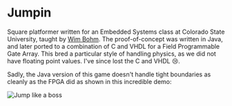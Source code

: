 Jumpin
======

Square platformer written for an Embedded Systems class at Colorado State University, taught by [Wim Bohm](http://www.cs.colostate.edu/~bohm/). The proof-of-concept was written in Java, and later ported to a combination of C and VHDL for a Field Programmable Gate Array. This bred a particular style of handling physics, as we did not have floating point values. I've since lost the C and VHDL :cry:.

Sadly, the Java version of this game doesn't handle tight boundaries as cleanly as the FPGA did as shown in this incredible demo:

![Jump like a boss](https://cloud.githubusercontent.com/assets/836375/2621859/d35bd460-bc72-11e3-933b-f439cdb63f7c.gif)
